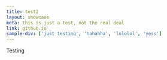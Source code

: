 ```yaml
---
title: test2
layout: showcase
meta: this is just a test, not the real deal
link: github.io
sample-div: ['just testing', 'hahahha', 'lololol', 'yess']
---
```



Testing